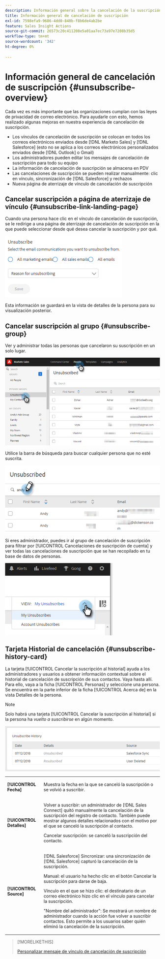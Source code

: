 ```yaml
---
description: Información general sobre la cancelación de la suscripción - Documentos de Marketo - Documentación del producto
title: Información general de cancelación de suscripción
exl-id: 7598efa9-9686-4dd0-840b-f8b6de4ab2be
feature: Sales Insight Actions
source-git-commit: 26573c20c411208e5a01aa7ec73a97e7208b35d5
workflow-type: tm+mt
source-wordcount: '342'
ht-degree: 0%

---
```


# Información general de cancelación de suscripción {#unsubscribe-overview}

Cada vez es más importante que las organizaciones cumplan con las leyes de privacidad de correo electrónico. Para ayudarle con esto, hemos realizado algunas mejoras en nuestra experiencia de cancelación de suscripción.

* Los vínculos de cancelación de suscripción se colocan en todos los correos electrónicos enviados desde [!DNL Marketo Sales] y [!DNL Salesforce] (esto no se aplica a los correos electrónicos personalizados enviados desde [!DNL Outlook] o Gmail)
* Los administradores pueden editar los mensajes de cancelación de suscripción para todo su equipo
* La información de cancelación de suscripción se almacena en PDV
* Las cancelaciones de suscripción se pueden realizar manualmente: clic en vínculo, sincronización de [!DNL Salesforce] y rechazos
* Nueva página de aterrizaje de vínculo de cancelación de suscripción

## Cancelar suscripción a página de aterrizaje de vínculo {#unsubscribe-link-landing-page}

Cuando una persona hace clic en el vínculo de cancelación de suscripción, se le redirige a una página de aterrizaje de cancelación de suscripción en la que puede seleccionar desde qué desea cancelar la suscripción y por qué.

![](assets/unsubscribe-overview-1.png)

Esta información se guardará en la vista de detalles de la persona para su visualización posterior.

## Cancelar suscripción al grupo {#unsubscribe-group}

Ver y administrar todas las personas que cancelaron su suscripción en un solo lugar.

![](assets/unsubscribe-overview-2.png)

Utilice la barra de búsqueda para buscar cualquier persona que no esté suscrita.

![](assets/unsubscribe-overview-3.png)

Si eres administrador, puedes ir al grupo de cancelación de suscripción para filtrar por [!UICONTROL Cancelaciones de suscripción de cuenta] y ver todas las cancelaciones de suscripción que se han recopilado en tu base de datos de personas.

![](assets/unsubscribe-overview-4.png)

## Tarjeta Historial de cancelación {#unsubscribe-history-card}

La tarjeta [!UICONTROL Cancelar la suscripción al historial] ayuda a los administradores y usuarios a obtener información contextual sobre el historial de cancelación de suscripción de sus contactos. Vaya hasta allí. Para ello, vaya a la ficha [!UICONTROL Personas] y seleccione una persona. Se encuentra en la parte inferior de la ficha [!UICONTROL Acerca de] en la vista Detalles de la persona.

>[!NOTE]
>
>Solo habrá una tarjeta [!UICONTROL Cancelar la suscripción al historial] si la persona ha _vuelto a suscribirse_ en algún momento.

![](assets/unsubscribe-overview-5.png)

<table>
 <colgroup>
  <col>
  <col>
 </colgroup>
 <tbody>
  <tr>
   <td><strong>[!UICONTROL Fecha]</strong></td>
   <td><p>Muestra la fecha en la que se canceló la suscripción o se volvió a suscribir.</p></td>
  </tr>
  <tr>
   <td><strong>[!UICONTROL Detalles]</strong></td>
   <td><p>Volver a suscribir: un administrador de [!DNL Sales Connect] quitó manualmente la cancelación de la suscripción del registro de contacto. También puede mostrar algunos detalles relacionados con el motivo por el que se canceló la suscripción al contacto.</p><p>Cancelar suscripción: se canceló la suscripción del contacto.</p></td>
  </tr>
  <tr>
   <td><strong>[!UICONTROL Source]</strong></td>
   <td><p>[!DNL Salesforce] Sincronizar: una sincronización de [!DNL Salesforce] capturó la cancelación de la suscripción.</p><p>Manual: el usuario ha hecho clic en el botón Cancelar la suscripción para darse de baja.</p><p>Vínculo en el que se hizo clic: el destinatario de un correo electrónico hizo clic en el vínculo para cancelar la suscripción.</p><p>"Nombre del administrador": Se mostrará un nombre de administrador cuando la acción fue volver a suscribir contactos. Esto permite a los usuarios saber quién eliminó la cancelación de la suscripción.</p></td>
  </tr>
 </tbody>
</table>

>[!MORELIKETHIS]
>
>[Personalizar mensaje de vínculo de cancelación de suscripción](/help/marketo/product-docs/marketo-sales-insight/actions/email/unsubscribes/customize-unsubscribe-link-message.md)

